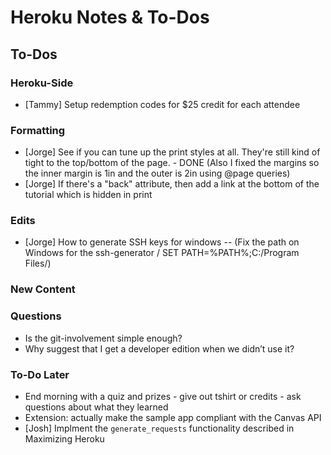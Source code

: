 # Heroku Notes & To-Dos

## To-Dos

### Heroku-Side

* [Tammy] Setup redemption codes for $25 credit for each attendee

### Formatting

* [Jorge] See if you can tune up the print styles at all. They're still kind of tight to the top/bottom of the page. - DONE (Also I fixed the margins so the inner margin is 1in and the outer is 2in using @page queries)
* [Jorge] If there's a "back" attribute, then add a link at the bottom of the tutorial which is hidden in print

### Edits

* [Jorge] How to generate SSH keys for windows -- (Fix the path on Windows for the ssh-generator / SET PATH=%PATH%;C:/Program Files/)

### New Content

### Questions

* Is the git-involvement simple enough?
* Why suggest that I get a developer edition when we didn’t use it?

### To-Do Later

* End morning with a quiz and prizes - give out tshirt or credits - ask questions about what they learned
* Extension: actually make the sample app compliant with the Canvas API
* [Josh] Implment the `generate_requests` functionality described in Maximizing Heroku
